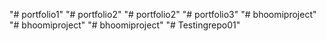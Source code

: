"# portfolio1" 
"# portfolio2" 
"# portfolio2" 
"# portfolio3" 
"# bhoomiproject" 
"# bhoomiproject" 
"# bhoomiproject" 
"# Testingrepo01" 
